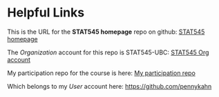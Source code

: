 # Helpful Links 

This is the URL for the __STAT545 homepage__ repo on github:
[STAT545 homepage](https://github.com/STAT545-UBC/STAT545-home)

The *Organization* account for this repo is STAT545-UBC:
[STAT545 Org account](https://github.com/STAT545-UBC)



My participation repo for the course is here:
[My participation repo](https://github.com/pennykahn/STAT545-participation)

Which belongs to my _User_ account here:
https://github.com/pennykahn

